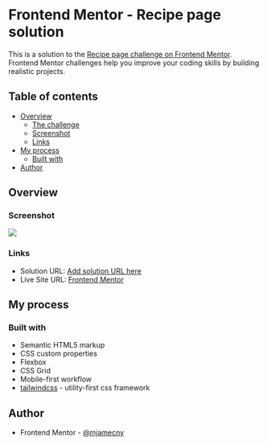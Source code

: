 # Frontend Mentor - Recipe page solution

This is a solution to the [Recipe page challenge on Frontend Mentor](https://www.frontendmentor.io/challenges/recipe-page-KiTsR8QQKm). Frontend Mentor challenges help you improve your coding skills by building realistic projects.

## Table of contents

- [Overview](#overview)
  - [The challenge](#the-challenge)
  - [Screenshot](#screenshot)
  - [Links](#links)
- [My process](#my-process)
  - [Built with](#built-with)
- [Author](#author)

## Overview

### Screenshot

![](https://i.imgur.com/t6xuQOM.png)

### Links

- Solution URL: [Add solution URL here](https://your-solution-url.com)
- Live Site URL: [Frontend Mentor](https://fm-recipe-page-challenge.netlify.app)

## My process

### Built with

- Semantic HTML5 markup
- CSS custom properties
- Flexbox
- CSS Grid
- Mobile-first workflow
- [tailwindcss](https://tailwindcss.com) - utility-first css framework

## Author

- Frontend Mentor - [@mjamecny](https://www.frontendmentor.io/profile/mjamecny)
